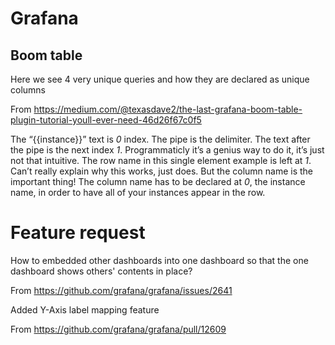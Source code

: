 
# Grafana

## Boom table

Here we see 4 very unique queries and how they are declared as unique columns

From <https://medium.com/@texasdave2/the-last-grafana-boom-table-plugin-tutorial-youll-ever-need-46d26f67c0f5> 

The “{{instance}}” text is _0_ index. The pipe is the delimiter. The text after the pipe is the next index _1_. Programmaticly it’s a genius way to do it, it’s just not that intuitive. The row name in this single element example is left at _1_. Can’t really explain why this works, just does. But the column name is the important thing! The column name has to be declared at _0_, the instance name, in order to have all of your instances appear in the row.

# Feature request

How to embedded other dashboards into one dashboard so that the one dashboard shows others' contents in place?

From <https://github.com/grafana/grafana/issues/2641> 


Added Y-Axis label mapping feature

From <https://github.com/grafana/grafana/pull/12609> 

